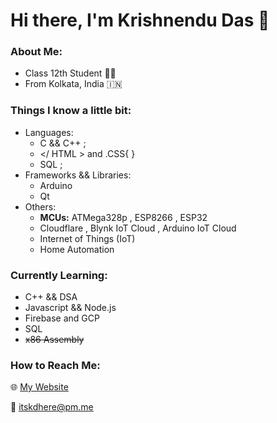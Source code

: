 # Hi there, I'm Krishnendu Das 👋
### About Me:
 - Class 12th Student 👨‍💻
 - From Kolkata, India 🇮🇳
 <!--- Fun Fact: I'm Introvert 🙂-->
### Things I know a little bit: 
 - Languages:
    * C  && C++  ;
    * </ HTML >  and  .CSS{ }
    * SQL ;
- Frameworks && Libraries:
   * Arduino 
   * Qt 
- Others:
   *  **MCUs:** ATMega328p , ESP8266 , ESP32 
   *  Cloudflare , Blynk IoT Cloud , Arduino IoT Cloud 
   * Internet of Things (IoT)
   * Home Automation
### Currently Learning:
- C++ && DSA 
- Javascript && Node.js 
- Firebase and GCP
- SQL
- ~~x86 Assembly~~ 
### How to Reach Me:
🌐 [My Website](https://itskdhere.pages.dev)

📧 <itskdhere@pm.me>
   <!-- 🌱 I’m currently learning: SQL && C++ ; -->
   <!-- 💬 Ask me about: C || C++ || Arduino || IoT || Blynk Cloud ; -->
   <!-- 📫 How to reach me: -->
   <!-- 🔭 I’m currently working on ... -->
   <!-- 🤔 I’m looking for help with ... -->  
   <!-- 👯 I’m looking to collaborate on ... -->  
   <!-- 😄 Pronouns: ... -->  
   <!-- ⚡ Fun fact: ... -->
